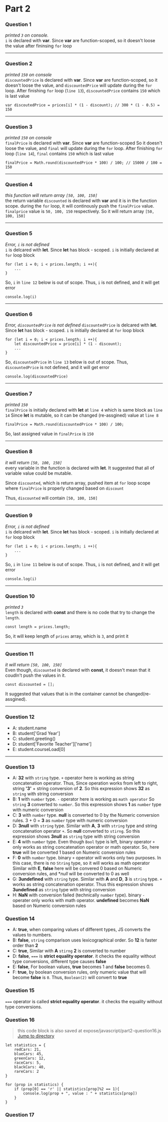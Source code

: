 # Part 2

### Question 1
*printed `3` on console.*
<br>
`i` is declared with **var**. Since **var** are function-scoped, so it doesn't loose the value after fininsing `for` loop
<hr>

### Question 2
*printed `150` on console*
<br>
`discountedPrice`  is declared with **var**. Since **var** are function-scoped, so it doesn't loose the value, and `discountedPrice` will update during the `for` loop. After finishing `for` loop (`line 13`), `discountedPrice` contains `150` which is last value
```
var discoutedPrice = prices[i] * (1 - discount); // 300 * (1 - 0.5) = 150
```
<hr>

### Question 3
*printed `150` on console*
<br>
`finalPrice`  is declared with **var**. Since **var** are function-scoped So it doesn't loose the value, and `final` will update during the `for` loop. After finishing `for` loop (`line 14`), `final` contains `150` which is last value
```
finalPrice = Math.round(discountedPrice * 100) / 100; // 15000 / 100 = 150
```
<hr>

### Question 4
*this function will return array `[50, 100, 150]`*
<br>
the return variable `discounted` is declared with **var** and it is in the function scope. during the `for` loop, it will continously push the `finalPrice` value. `finalprice` value is `50, 100, 150` respectively. So it will return array `[50, 100, 150]`
<hr>


### Question 5
*Error, `i` is not defined*
<br>
`i` is delcared with **let**. Since **let** has block - scoped. `i` is initially declared at `for` loop block 

```
for (let i = 0; i < prices.length; i ++){
    ...    
}
```

So, `i` in `line 12` below is out of scope. Thus, `i` is not defined, and it will get error
```
console.log(i)
```
<hr>

### Question 6
*Error, `discountedPrice` is not defined*
`discountedPrice` is delcared with **let**. Since **let** has block - scoped. `i` is initially declared at `for` loop block 

```
for (let i = 0; i < prices.length; i ++){
    let discountedPrice = price[i] * (1 - discount);
    ...
}
```

So, `discountedPrice` in `line 13` below is out of scope. Thus, `discountedPrice` is not defined, and it will get error
```
console.log(discountedPrice)
```
<hr>

### Question 7
*printed `150`*
<br>
`finalPrice` is initially declared with **let** at `line 4` which is same block as `line 14` Since **let** is mutable, so it can be changed (re-assgined) value at `line 8`
```
finalPrice = Math.round(discountedPrice * 100) / 100;
```
So, last assigned value in `finalPrice` is `150`
<hr>

### Question 8
*it will return `[50, 100, 150]`*
<br>
every variable in the function is declared with **let**. It suggested that all of variable value could be mutable.

Since `discounted`, which is return array, pushed item at `for` loop scope where `finalPrice` is properly changed based on `discount`

Thus, `discounted` will contain `[50, 100, 150]`
<hr>

### Question 9
*Error, `i` is not defined*
<br>
`i` is delcared with **let**. Since **let** has block - scoped. `i` is initially declared at `for` loop block 

```
for (let i = 0; i < prices.length; i ++){
    ...    
}
```

So, `i` in `line 11` below is out of scope. Thus, `i` is not defined, and it will get error
```
console.log(i)
```
<hr>

### Question 10
*printed `3`*
<br>
`length` is declared with **const** and there is no code that try to change the `length`. 
```
const length = prices.length;
```
So, it will keep length of `prices` array, which is `3`, and print it
<hr>

### Question 11
*it will return `[50, 100, 150]`*
<br>
Even though, `discounted` is declared with **const**, it doesn't mean that it coudln't push the values in it. 
```
const discounted = [];
```
It suggested that values that is in the container cannot be changed(re-assgined).
<hr>

### Question 12
- A: student.name 
- B: student['Grad Year']
- C: student.greeting()
- D: student['Favorite Teacher']['name']
- E: student.courseLoad[0]
<hr>

### Question 13
- A: **32** with `string` type. `+` operator here is working as string concatenation operator. Thus, Since operation works from left to right, string **'3'** + string conversion of **2**. So this expression shows **32** as `string` with string conversion
- B: **1** with `number` type. `-` operator here is working as `math operator` So `string` **3** converted to `number`. So this expression shows **1** as `number` type with numeric conversion
- C: **3** with `number` type. **null** is converted to 0 by the Numeric conversion rules. 3 + 0 = **3** as `number` type with numeric conversion
- D: **3null** with `string` type. Similar with **A**, **3** with `string` type and string concatenation operator `+`. So **null** converted to `stirng`. So this expression shows **3null** as `string` type with string conversion
- E: **4** with `number` type. Even though `Bool` type is left, binary operator `+` only works as string concatenation operator or math operator. So, here  **true** will be converted 1 based on Numeric conversion rules
- F: **0** with `number` type. binary `+` operator will works only two purposes. In this case, there is no `String` type, so it will works as math operator Similar with **E**, **false** here will be convered 0 based on Numeric conversion rules, and **null* will be converted to 0 as well
- G: **3undefined** with `string` type. Similar with **A** and **D**, **3** is `string` type. `+` works as string concatenation operator. Thus this expression shows **3undefined** as `string` type with string conversion
- H: **NaN** with conversion failed (technically `number` type). binary `-` operater only works with math operator. **undefined** becomes **NaN** based on Numeric conversion rules 

### Question 14
- A: **true**, when comparing values of different types, JS converts the values to numbers. 
- B: **false**, `string` comparison uses lexicographical order. So **12** is faster order than **2**
- C: **true**, Similar with **A** `stirng` **2** is converted to number
- D: **false**, `===` is **strict equality operator**. it checks the equality without type conversions, different type causes **false**
- E: **false**, For boolean values, **true** becomes 1 and **false** becomes 0. 
- F: **true**, by boolean conversion rules, only numeric value that will become **false** is `0`. Thus, `Boolean(2)` will convert to **true**

### Question 15

`===` operator is called **strict equality operator**. it checks the equality without type conversions.

### Question 16
> this code block is also saved at expose/javascript/part2-question16.js [Jump to directory]("https://github.com/JongminKim292/fa22-cse110-lab4/blob/main/expose/javascript/part2-question16.js")
```
let statistics = {
    redCars: 21,
    blueCars: 45,
    greenCars: 12,
    raceCars: 5,
    blackCars: 40,
    rareCars: 2
}

for (prop in statistics) {
    if (prop[0] == 'r' || statistics[prop]%2 == 1){
        console.log(prop + ", value : " + statistics[prop])
    }
}
```

### Question 17

